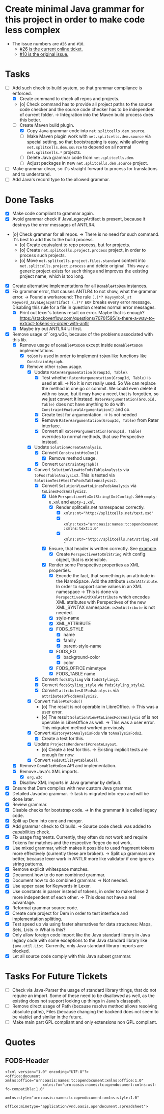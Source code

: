 # Create minimal Java grammar for this project in order to make code less complex
- The issue numbers are `#26` and `#10`.
    - [\#26 is the current online ticket.](https://codeberg.org/splitcells-net/net.splitcells.network.community/issues/26)
    - [\#10 is the original issue.](https://github.com/www-splitcells-net/net.splitcells.network/issues/10)
# Tasks
* [ ] Add such check to build system, so that grammar compliance is enforced.
    * [x] Create command to check all repos and projects.
    * [o] Check command has to provide all project paths to the source code checker and
      the source code checker has to be independent of current folder.
      -> Integration into the Maven build process does this better.
    * [ ] Create Maven build plugin.
        * [x] Copy Java grammar code into `net.splitcells.dem.source`.
        * [ ] Make Maven plugin work with `net.splitcells.dem.source` via special setting,
          so that bootstrapping is easy,
          while allowing `net.splitcells.dem.source` to depend on all normal `net.splitcells.*` projects.
        * [ ] Delete Java grammar code from `net.splitcells.dem`.
        * [ ] Adjust packages in new `net.splitcells.dem.source` project.
* [ ] Make grammar clean, so it's straight forward to process for translations and to understand.
* [ ] Add Java's record type to the allowed grammar.
# Done Tasks
* [x] Make code compliant to grammar again.
* [x] Avoid grammar check if JavaLegacyArtifact is present, because it destroys the error messages of ANTLR4.
* [o] Check grammar for all repos. -> There is no need for such command. It's best to add this to the build process.
    * [o] Create equivalent to repo process, but for projects.
    * [o] Create `net.splitcells.project.process` project, in order to process such projects.
    * [o] Move `net.splitcells.project.files.standard` content into `net.splitcells.project.process` and
      delete original.
      This way a generic project exists for such things and
      improves the existing project name, which is too long.
* [x] Create alternative implementations for all `Domable#toDom` instances.
* [x] Fix grammar error, that causes ANTLR4 to not show, what the grammar error. -> Found a workaround: The rule `(.)*? Keysymbol_at Keyword_JavaLegacyArtifact (.)*? EOF` breaks every error message. Disabling this rule for a file in question creates normal error messages.
    * [x] Print out lexer's tokens result on error. Maybe that is enough? https://stackoverflow.com/questions/70701595/is-there-a-way-to-extract-tokens-in-order-with-antlr
    * [x] Maybe try out ANTLR4 UI first.
* [x] Remove usage of `org.w3c, because of the problems associated with this lib.
    * [x] Remove usage of `Domable#toDom` except inside `Domable#toDom` implementations.
        * [x] `toDom` is used in order to implement `toDom` like functions like `Constraint#graph`.
        * [x] Remove other `toDom` usage.
            * [x] Update `Rater#argumentation(GroupId, Table)`.
                * [x] Test whether `Rater#argumentation(GroupId, Table)` is used at all.
                  -> No it is not really used. So We can replace the method in one go or commit.
                  We could even delete it with no issue, but it may have a need, that is forgotten, so we just convert it instead.
                  `Rater#argumentation(GroupId, Table)` does not have anything to do with `Constraint#naturalArgumentation()` and co.
                * [x] Create test for argumentation. -> Is not needed
                * [x] Remove `Rater#argumentation(GroupId, Table)` from Rater interface.
                * [x] Convert all `Rater#argumentation(GroupId, Table)` overrides to normal methods, that use Perspective instead.
            * [x] Update `Solution#createAnalysis`.
                * [x] Convert `Constraint#toDom()`
                    * [x] Remove method usage.
                * [x] Convert `Constraint#graph()`
            * [x] Convert `SolutionView#toFodsTableAnalysis` via `toFodsTableAnalysis2`.
              This is tested via `SolutionTest#testToFodsTableAnalysis2`.
                * [x] Convert `SolutionView#toLinesFodsAnalysis` via `toLinesFodsAnalysis2`.
                    * [x] Use `Perspective#toXmlString(XmlConfig)`. See `empty-0.xml` and `empty-1.xml`.
                        * [x] Render splitcells.net namespaces correctly.
                            * [x] `xmlns:nt="http://splitcells.net/text.xsd"`
                            * [x] `xmlns:text="urn:oasis:names:tc:opendocument:xmlns:text:1.0"`
                            * [x] `xmlns:str="http://splitcells.net/string.xsd"`
                    * [x] Ensure, that header is written correctly. See [example](#FODS-Header).
                        * [x] Create `Perspective#toXmlString` with config object, that is extensible.
                    * [x] Render some Perspective properties as XML properties.
                        * [x] Encode the fact, that something is an attribute in the NameSpace.
                          Add the attribute `isXmlAttribute`.
                          In order to support some values in an XML namespace
                          -> This is done via `Perspective#withXmlAttribute`
                          which encodes XML attributes with Perspectives of the new XML_SYNTAX namespace.
                          `isXmlAttribute` is not needed.
                        * [x] style-name
                        * [x] XML_ATTRIBUTE
                        * [x] FODS_STYLE
                            * [x] name
                            * [x] family 
                            * [x] parent-style-name
                        * [x] FODS_FO
                            * [x] background-color
                            * [x] color
                        * [x] FODS_OFFICE  mimetype
                        * [x] FODS_TABLE name
                * [x] Convert `fodsStyling` via `fodsStyling2`.
                * [x] Convert `fodsStyling_style` via `fodsStyling_style2`.
                * [x] Convert `attributesOfFodsAnalysis` via `attributesOfFodsAnalysis2`.
            * [x] Convert `Table#toFods()`
                * [o] The result is not operable in LibreOffice. -> This was a user error.
                * [o] The result `SolutionView#toLinesFodsAnalysis` of is not operable in LibreOffice as well. -> This was a user error.
                  This migrated method worked previously.
            * [x] Convert `History#toAnalysisFods` via `toAnalysisFods2`.
                * [x] Create a test for this.
            * [x] Update `ProjectsRendererI#createLayout`.
                * [o] Create a test for this. -> Existing implicit tests are enough for now.
            * [x] Convert `FodsUtility#tableCell`
    * [x] Remove `Domable#toDom` API and implementation.
    * [x] Remove Java's XML imports.
        * [x] `org.w3c`
    * [x] Disallow XML imports in Java grammar by default.
* [x] Ensure that Dem complies with new custom Java grammar.
* [x] Detailed Javadoc grammar. -> task is migrated into repo and will be done later.
* [x] Review grammar.
* [x] Disable checks for bootstrap code. -> In the grammar it is called legacy code.
* [x] Split up Dem into core and merger.
* [x] Add grammar check to CI build. -> Source code check was added to capabilities check.
* [x] Fix usage fragments. Currently, they often do not work and require Tokens for matches and the respective Regex do not work.
* [x] Use mixed grammar, which makes it possible to used fragment tokens more effectively (currently these are broken). -> Split up grammars are better, because lexer work in ANTLR more like validator if one ignores string patterns.
* [x] Remove explicit whitespace matches.
* [x] Document how to do non combined grammar.
* [x] Document how to do combined grammar. -> Not needed.
* [x] Use upper case for Keywords in Lexer.
* [x] Use constants in parser instead of tokens, in order to make these 2 more independent of each other. -> This does not have a real advantage.
* [x] Reformat grammar source code.
* [x] Create core project for Dem in order to test interface and implementation splitting.
* [x] Test speed up via using faster alternatives for data structures: Maps, Sets, Lists -> What is this?
* [x] Only allow foreign code import like the Java standard library in Java legacy code with some exceptions to the Java standard library like `java.util.List`. Currently, only Java standard library imports are blocked.
* [x] Let all source code comply with this Java subset grammar.
# Tasks For Future Tickets
* [ ] Check via Java-Parser the usage of standard library things, that do not require an import.
  Some of these need to be disallowed as well,
  as the existing does not support looking up things in Java's classpath.
* [ ] Remove direct usage of Path (because resolve method allows resolving absolute paths), Files (because changing the backend does not seem to be viable) and similar in the future.
* [ ] Make main part GPL compliant and only extensions non GPL compliant.
# Quotes
## FODS-Header
```
<?xml version="1.0" encoding="UTF-8"?>
<office:document xmlns:office="urn:oasis:names:tc:opendocument:xmlns:office:1.0"
                 xmlns:fo="urn:oasis:names:tc:opendocument:xmlns:xsl-fo-compatible:1.0"
                 xmlns:style="urn:oasis:names:tc:opendocument:xmlns:style:1.0"
                 office:mimetype="application/vnd.oasis.opendocument.spreadsheet">
```